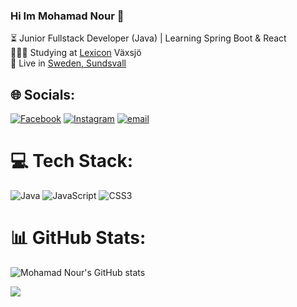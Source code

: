 ### Hi Im Mohamad Nour 👋 

⏳ Junior Fullstack Developer (Java) | Learning Spring Boot & React <br/>
🧑🏻‍💻 Studying at [Lexicon](https://lexicongruppen.se/) Växsjö<br/> 
📍 Live in [Sweden, Sundsvall](https://maps.app.goo.gl/42tc9VDbpeqK5caLA) <br/>



## 🌐 Socials:
[![Facebook](https://img.shields.io/badge/Facebook-%231877F2.svg?logo=Facebook&logoColor=white)](https://facebook.com/Mohamadnour19) [![Instagram](https://img.shields.io/badge/Instagram-%23E4405F.svg?logo=Instagram&logoColor=white)](https://instagram.com/dm_k1) [![email](https://img.shields.io/badge/Email-D14836?logo=gmail&logoColor=white)](mailto:mnourmm16@gmail.com) 

# 💻 Tech Stack:
![Java](https://img.shields.io/badge/java-%23ED8B00.svg?style=for-the-badge&logo=openjdk&logoColor=white) ![JavaScript](https://img.shields.io/badge/javascript-%23323330.svg?style=for-the-badge&logo=javascript&logoColor=%23F7DF1E) ![CSS3](https://img.shields.io/badge/css3-%231572B6.svg?style=for-the-badge&logo=css3&logoColor=white)
# 📊 GitHub Stats:


![Mohamad Nour's GitHub stats](https://github-readme-stats.vercel.app/api?username=mohamadnour19&show_icons=true&theme=dark)<br/>

![](https://nirzak-streak-stats.vercel.app/?user=mohamadnour19&theme=dark&hide_border=false)<br/>



<!-- Proudly created with GPRM ( https://gprm.itsvg.in ) -->

